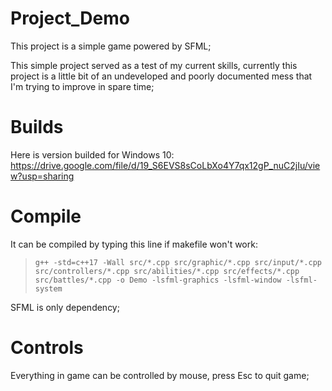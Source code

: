 # Project_Demo

This project is a simple game powered by SFML;

This simple project served as a test of my current skills, currently this project is a little bit of an undeveloped and poorly documented mess that I'm trying to improve in spare time;

# Builds

Here is version builded for Windows 10:
https://drive.google.com/file/d/19_S6EVS8sCoLbXo4Y7qx12gP_nuC2jIu/view?usp=sharing

# Compile

It can be compiled by typing this line if makefile won't work:
> `g++ -std=c++17 -Wall src/*.cpp src/graphic/*.cpp src/input/*.cpp src/controllers/*.cpp src/abilities/*.cpp src/effects/*.cpp src/battles/*.cpp -o Demo -lsfml-graphics -lsfml-window -lsfml-system`

SFML is only dependency;

# Controls

Everything in game can be controlled by mouse, press Esc to quit game;
